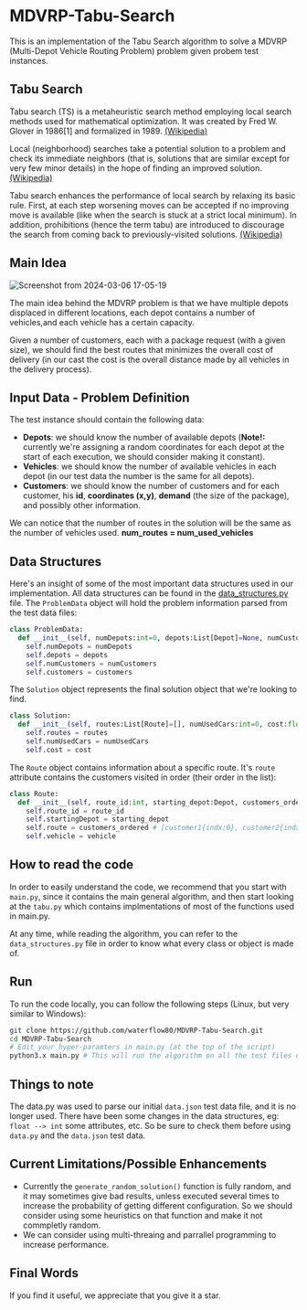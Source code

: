# MDVRP-Tabu-Search
This is an implementation of the Tabu Search algorithm to solve a MDVRP (Multi-Depot Vehicle Routing Problem)  problem given probem test instances.

## Tabu Search
Tabu search (TS) is a metaheuristic search method employing local search methods used for mathematical optimization. It was created by Fred W. Glover in 1986[1] and formalized in 1989. [(Wikipedia)](https://en.wikipedia.org/wiki/Tabu_search)

Local (neighborhood) searches take a potential solution to a problem and check its immediate neighbors (that is, solutions that are similar except for very few minor details) in the hope of finding an improved solution. [(Wikipedia)](https://en.wikipedia.org/wiki/Tabu_search)

Tabu search enhances the performance of local search by relaxing its basic rule. First, at each step worsening moves can be accepted if no improving move is available (like when the search is stuck at a strict local minimum). In addition, prohibitions (hence the term tabu) are introduced to discourage the search from coming back to previously-visited solutions. [(Wikipedia)](https://en.wikipedia.org/wiki/Tabu_search)

## Main Idea
![Screenshot from 2024-03-06 17-05-19](https://github.com/waterflow80/MDVRP-Tabu-Search/assets/82417779/9479391c-630a-42c0-8033-ef7f031166f0)

The main idea behind the MDVRP problem is that we have multiple depots displaced in different locations, each depot contains a number of vehicles,and each vehicle has a certain capacity.

Given a number of customers, each with a package request (with a given size), we should find the best routes that minimizes the overall cost of delivery (in our cast the cost is the overall distance made by all vehicles in the delivery process). 

## Input Data - Problem Definition
The test instance should contain the following data:
- **Depots**: we should know the number of available depots (**Note!:** currently we're assigning a random coordinates for each depot at the start of each execution, we should consider making it constant).
- **Vehicles**: we should know the number of available vehicles in each depot (in our test data the number is the same for all depots).
- **Customers**: we should know the number of customers and for each customer, his **id**, **coordinates (x,y)**, **demand** (the size of the package), and possibly other information.

We can notice that the number of routes in the solution will be the same as the number of vehicles used. **num_routes = num_used_vehicles**

## Data Structures
Here's an insight of some of the most important data structures used in our implementation. All data structures can be found in the [data_structures.py](https://github.com/waterflow80/MDVRP-Tabu-Search/blob/main/data_structures.py) file.
The `ProblemData` object will hold the problem information parsed from the test data files:
```python
class ProblemData:
  def __init__(self, numDepots:int=0, depots:List[Depot]=None, numCustomers:int=0, customers:List[Customer]=None) -> None:
    self.numDepots = numDepots
    self.depots = depots
    self.numCustomers = numCustomers
    self.customers = customers
```
The `Solution` object represents the final solution object that we're looking to find.
```python
class Solution:
  def __init__(self, routes:List[Route]=[], numUsedCars:int=0, cost:float=0.0) -> None:
    self.routes = routes
    self.numUsedCars = numUsedCars
    self.cost = cost
```
The `Route` object contains information about a specific route. It's `route` attribute contains the customers visited in order (their order in the list):
```python
class Route:
  def __init__(self, route_id:int, starting_depot:Depot, customers_ordered:List[Customer], vehicle=None) -> None:
    self.route_id = route_id
    self.startingDepot = starting_depot
    self.route = customers_ordered # [customer1{indx:0}, customer2{indx:1}, ...]
    self.vehicle = vehicle
```

## How to read the code
In order to easily understand the code, we recommend that you start with `main.py`, since it contains the main general algorithm, and then start looking at the `tabu.py` which contains implmentations of most of the functions used in main.py. 

At any time, while reading the algorithm, you can refer to the `data_structures.py` file in order to know what every class or object is made of.

## Run
To run the code locally, you can follow the following steps (Linux, but very similar to Windows):
```bash
git clone https://github.com/waterflow80/MDVRP-Tabu-Search.git
cd MDVRP-Tabu-Search
# Edit your hyper-paramters in main.py (at the top of the script)
python3.x main.py # This will run the algorithm on all the test files under `data/`
```

## Things to note
The data.py was used to parse our initial `data.json` test data file, and it is no longer used. There have been some changes in the data structures, eg: `float --> int` some attributes, etc. So be sure to check them before using `data.py` and the `data.json` test data.

## Current Limitations/Possible Enhancements
- Currently the `generate_random_solution()` function is fully random, and it may sometimes give bad results, unless executed several times to increase the probability of getting different configuration. So we should consider using some heuristics on that function and make it not commpletly random.
- We can consider using multi-threaing and parrallel programming to increase performance.

## Final Words
If you find it useful, we appreciate that you give it a star.
